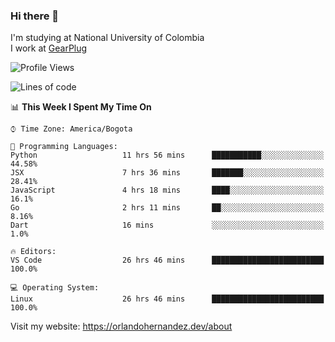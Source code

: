 ### Hi there 👋


<!--**AR4Z/AR4Z** is a ✨ _special_ ✨ repository because its `README.md` (this file) appears on your GitHub profile.

Here are some ideas to get you started:-->
I'm studying at National University of Colombia
<br>
I work at <a href="https://gearplug.io/en/">GearPlug</a>
<br>

<!--START_SECTION:waka-->
![Profile Views](http://img.shields.io/badge/Profile%20Views-0-blue)

![Lines of code](https://img.shields.io/badge/From%20Hello%20World%20I%27ve%20Written-22.1%20million%20lines%20of%20code-blue)

📊 **This Week I Spent My Time On** 

```text
⌚︎ Time Zone: America/Bogota

💬 Programming Languages: 
Python                   11 hrs 56 mins      ███████████░░░░░░░░░░░░░░   44.58% 
JSX                      7 hrs 36 mins       ███████░░░░░░░░░░░░░░░░░░   28.41% 
JavaScript               4 hrs 18 mins       ████░░░░░░░░░░░░░░░░░░░░░   16.1% 
Go                       2 hrs 11 mins       ██░░░░░░░░░░░░░░░░░░░░░░░   8.16% 
Dart                     16 mins             ░░░░░░░░░░░░░░░░░░░░░░░░░   1.0%

🔥 Editors: 
VS Code                  26 hrs 46 mins      █████████████████████████   100.0%

💻 Operating System: 
Linux                    26 hrs 46 mins      █████████████████████████   100.0%

```


<!--END_SECTION:waka-->


Visit my website: https://orlandohernandez.dev/about

